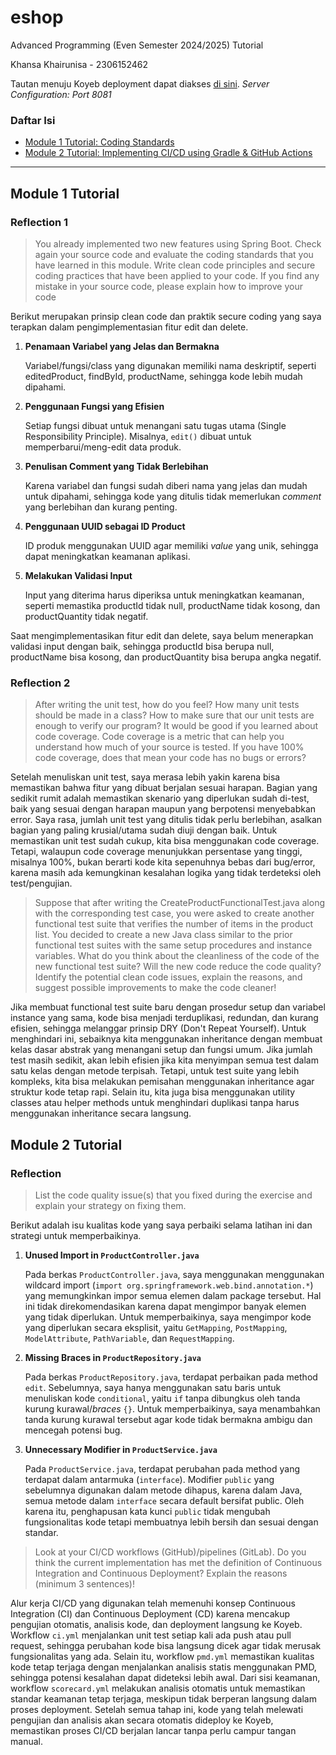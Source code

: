 # eshop

Advanced Programming (Even Semester 2024/2025) Tutorial

Khansa Khairunisa - 2306152462

Tautan menuju Koyeb deployment dapat diakses [di sini](https://eshop-adpro-khansakhai.koyeb.app/). *Server Configuration: Port 8081*

### Daftar Isi

- [Module 1 Tutorial: Coding Standards](#module-1-tutorial)
- [Module 2 Tutorial: Implementing CI/CD using Gradle & GitHub Actions](#module-2-tutorial)

---

## Module 1 Tutorial

### Reflection 1

>You already implemented two new features using Spring Boot. Check again your source code and evaluate the coding standards that you have learned in this module. Write clean code principles and secure coding practices that have been applied to your code.  If you find any mistake in your source code, please explain how to improve your code

Berikut merupakan prinsip clean code dan praktik secure coding yang saya terapkan dalam pengimplementasian fitur edit dan delete.

1. **Penamaan Variabel yang Jelas dan Bermakna**

    Variabel/fungsi/class yang digunakan memiliki nama deskriptif, seperti editedProduct, findById, productName, sehingga kode lebih mudah dipahami.

2. **Penggunaan Fungsi yang Efisien**

    Setiap fungsi dibuat untuk menangani satu tugas utama (Single Responsibility Principle). Misalnya, `edit()` dibuat untuk memperbarui/meng-edit data produk.

3. **Penulisan Comment yang Tidak Berlebihan**

    Karena variabel dan fungsi sudah diberi nama yang jelas dan mudah untuk dipahami, sehingga kode yang ditulis tidak memerlukan *comment* yang berlebihan dan kurang penting.

4. **Penggunaan UUID sebagai ID Product**

    ID produk menggunakan UUID agar memiliki *value* yang unik, sehingga dapat meningkatkan keamanan aplikasi.

5. **Melakukan Validasi Input**

    Input yang diterima harus diperiksa untuk meningkatkan keamanan, seperti memastika productId tidak null, productName tidak kosong, dan productQuantity tidak negatif.

Saat mengimplementasikan fitur edit dan delete, saya belum menerapkan validasi input dengan baik, sehingga productId bisa berupa null, productName bisa kosong, dan productQuantity bisa berupa angka negatif.

### Reflection 2

>After writing the unit test, how do you feel? How many unit tests should be made in a class? How to make sure that our unit tests are enough to verify our program? It would be good if you learned about code coverage. Code coverage is a metric that can help you understand how much of your source is tested. If you have 100% code coverage, does that mean your code has no bugs or errors?

Setelah menuliskan unit test, saya merasa lebih yakin karena bisa memastikan bahwa fitur yang dibuat berjalan sesuai harapan. Bagian yang sedikit rumit adalah memastikan skenario yang diperlukan sudah di-test, baik yang sesuai dengan harapan maupun yang berpotensi menyebabkan error. Saya rasa, jumlah unit test yang ditulis tidak perlu berlebihan, asalkan bagian yang paling krusial/utama sudah diuji dengan baik. Untuk memastikan unit test sudah cukup, kita bisa menggunakan code coverage. Tetapi, walaupun code coverage menunjukkan persentase yang tinggi, misalnya 100%, bukan berarti kode kita sepenuhnya bebas dari bug/error, karena masih ada kemungkinan kesalahan logika yang tidak terdeteksi oleh test/pengujian.

>Suppose that after writing the CreateProductFunctionalTest.java along with the corresponding test case, you were asked to create another functional test suite that verifies the number of items in the product list. You decided to create a new Java class similar to the prior functional test suites with the same setup procedures and instance variables. What do you think about the cleanliness of the code of the new functional test suite? Will the new code reduce the code quality? Identify the potential clean code issues, explain the reasons, and suggest possible improvements to make the code cleaner!

Jika membuat functional test suite baru dengan prosedur setup dan variabel instance yang sama, kode bisa menjadi terduplikasi, redundan, dan kurang efisien, sehingga melanggar prinsip DRY (Don't Repeat Yourself). Untuk menghindari ini, sebaiknya kita menggunakan inheritance dengan membuat kelas dasar abstrak yang menangani setup dan fungsi umum. Jika jumlah test masih sedikit, akan lebih efisien jika kita menyimpan semua test dalam satu kelas dengan metode terpisah. Tetapi, untuk test suite yang lebih kompleks, kita bisa melakukan pemisahan menggunakan inheritance agar struktur kode tetap rapi. Selain itu, kita juga bisa menggunakan utility classes atau helper methods untuk menghindari duplikasi tanpa harus menggunakan inheritance secara langsung.

## Module 2 Tutorial

### Reflection

>List the code quality issue(s) that you fixed during the exercise and explain your strategy on fixing them.

Berikut adalah isu kualitas kode yang saya perbaiki selama latihan ini dan strategi untuk memperbaikinya.

1. **Unused Import in `ProductController.java`**

   Pada berkas `ProductController.java`, saya menggunakan menggunakan wildcard import (`import org.springframework.web.bind.annotation.*`) yang memungkinkan impor semua elemen dalam package tersebut. Hal ini tidak direkomendasikan karena dapat mengimpor banyak elemen yang tidak diperlukan. Untuk memperbaikinya, saya mengimpor kode yang diperlukan secara eksplisit, yaitu `GetMapping`, `PostMapping`, `ModelAttribute`, `PathVariable`, dan `RequestMapping`.

2. **Missing Braces in `ProductRepository.java`**

   Pada berkas `ProductRepository.java`, terdapat perbaikan pada method `edit`. Sebelumnya, saya hanya menggunakan satu baris untuk menuliskan kode `conditional`, yaitu `if` tanpa dibungkus oleh tanda kurung kurawal/*braces* `{}`. Untuk memperbaikinya, saya menambahkan tanda kurung kurawal tersebut agar kode tidak bermakna ambigu dan mencegah potensi bug.

3. **Unnecessary Modifier in `ProductService.java`**

   Pada `ProductService.java`, terdapat perubahan pada method yang terdapat dalam antarmuka (`interface`). Modifier `public` yang sebelumnya digunakan dalam metode dihapus, karena dalam Java, semua metode dalam `interface` secara default bersifat public. Oleh karena itu, penghapusan kata kunci `public` tidak mengubah fungsionalitas kode tetapi membuatnya lebih bersih dan sesuai dengan standar.

>Look at your CI/CD workflows (GitHub)/pipelines (GitLab). Do you think the current implementation has met the definition of Continuous Integration and Continuous Deployment? Explain the reasons (minimum 3 sentences)!

Alur kerja CI/CD yang digunakan telah memenuhi konsep Continuous Integration (CI) dan Continuous Deployment (CD) karena mencakup pengujian otomatis, analisis kode, dan deployment langsung ke Koyeb. Workflow `ci.yml` menjalankan unit test setiap kali ada push atau pull request, sehingga perubahan kode bisa langsung dicek agar tidak merusak fungsionalitas yang ada. Selain itu, workflow `pmd.yml` memastikan kualitas kode tetap terjaga dengan menjalankan analisis statis menggunakan PMD, sehingga potensi kesalahan dapat dideteksi lebih awal. Dari sisi keamanan, workflow `scorecard.yml` melakukan analisis otomatis untuk memastikan standar keamanan tetap terjaga, meskipun tidak berperan langsung dalam proses deployment. Setelah semua tahap ini, kode yang telah melewati pengujian dan analisis akan secara otomatis dideploy ke Koyeb, memastikan proses CI/CD berjalan lancar tanpa perlu campur tangan manual.